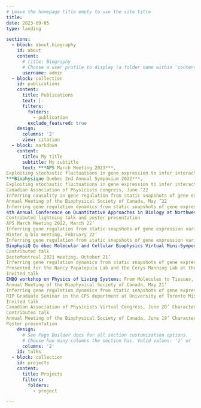 ```yaml
---
# Leave the homepage title empty to use the site title
title:
date: 2023-09-05
type: landing

sections:
  - block: about.biography
    id: about
    content:
      # title: Biography
      # Choose a user profile to display (a folder name within `content/authors/`)
      username: admin
  - block: collection
    id: publications
    content:
      title: Publications
      text: |-
      filters:
        folders:
          - publication
        exclude_featured: true
    design:
      columns: '2'
      view: citation
  - block: markdown
    content:
      title: My title
      subtitle: My subtitle
      text: ***APS March Meeting 2023***,
Exploiting stochastic fluctuations in gene expression to infer interactions between genes. (Contributed talk) \
***Biophysique Quebec 2nd Annual Symposium 2022***, 
Exploiting stochastic fluctuations in gene expression to infer interactions between genes. (Contributed talk) \
Canadian Association of Physicists congress, June ’22
Inferring causality in gene regulation from static snapshots of gene expression variability. Contributed talk
Annual Meeting of the Biophysical Society of Canada, May ’22
Inferring gene regulation dynamics from static snapshots of gene expression reporters. Contributed poster presentation with talk at student symposium
4th Annual Conference on Quantitative Approaches in Biology at Northwestern University, March ’22 Fluorescence maturation time: a nuisance or a feature?
Contributed lightning talk and poster presentation
APS March Meeting 2022, March 22’
Inferring gene regulation from static snapshots of gene expression variability. Contributed talk
Winter q-bio meeting, February 22’
Inferring gene regulation from static snapshots of gene expression variability. Contributed talk
BiophysiQ Qu ́ebec Molecular and Cellular Biophysics Virtual Mini-Symposium, November 21’ Fluorescent maturation time: is it a bug or a feature?
Contributed talk
BactoMontreal 2021 meeting, October 21’
Inferring gene regulation dynamics from static snapshots of gene expression variability. Poster presentation
Presented for the Nancy Papalopulu Lab and the Cerys Manning Lab at the University of Manchester, June 21’ Inferring gene regulation dynamics from static snapshots of gene expression reporters.
Invited talk
EMBO workshop on Physics of Living Systems: From Molecules to Tissues, June 21’ Inferring gene regulation dynamics from static snapshots of gene expression reporters. Contributed talk
Annual Meeting of the Biophysical Society of Canada, May 21’
Inferring gene regulation dynamics from static snapshots of gene expression variability. Poster presentation
RIP Graduate Seminar in the CPS department at University of Toronto Mississauga, October 21’ Inferring gene regulation dynamics from static snapshots of gene expression reporters.
Invited talk
Canadian Association of Physicists Virtual Congress, June 20’ Characteristic variability of co-regulated genes.
Contributed talk
Annual Meeting of the Biophysical Society of Canada, June 19’ Characteristic variability of co-regulated genes.
Poster presentation
    design:
      # See Page Builder docs for all section customization options.
      # Choose how many columns the section has. Valid values: '1' or '2'.
      columns: '2'
    id: talks
  - block: collection
    id: projects
    content:
      title: Projects
      filters:
        folders:
          - project

---
```


